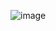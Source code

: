 ![image](https://user-images.githubusercontent.com/114931868/218820162-52d5046f-625c-4c6d-860f-4037df6979dd.png)
